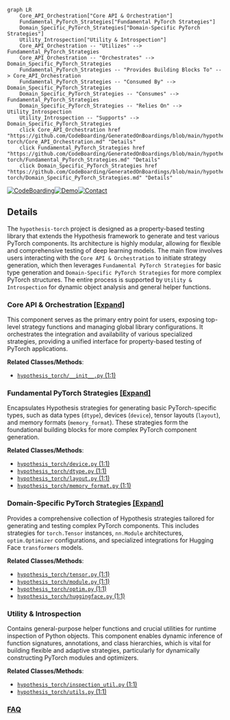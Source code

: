 ```mermaid
graph LR
    Core_API_Orchestration["Core API & Orchestration"]
    Fundamental_PyTorch_Strategies["Fundamental PyTorch Strategies"]
    Domain_Specific_PyTorch_Strategies["Domain-Specific PyTorch Strategies"]
    Utility_Introspection["Utility & Introspection"]
    Core_API_Orchestration -- "Utilizes" --> Fundamental_PyTorch_Strategies
    Core_API_Orchestration -- "Orchestrates" --> Domain_Specific_PyTorch_Strategies
    Fundamental_PyTorch_Strategies -- "Provides Building Blocks To" --> Core_API_Orchestration
    Fundamental_PyTorch_Strategies -- "Consumed By" --> Domain_Specific_PyTorch_Strategies
    Domain_Specific_PyTorch_Strategies -- "Consumes" --> Fundamental_PyTorch_Strategies
    Domain_Specific_PyTorch_Strategies -- "Relies On" --> Utility_Introspection
    Utility_Introspection -- "Supports" --> Domain_Specific_PyTorch_Strategies
    click Core_API_Orchestration href "https://github.com/CodeBoarding/GeneratedOnBoardings/blob/main/hypothesis-torch/Core_API_Orchestration.md" "Details"
    click Fundamental_PyTorch_Strategies href "https://github.com/CodeBoarding/GeneratedOnBoardings/blob/main/hypothesis-torch/Fundamental_PyTorch_Strategies.md" "Details"
    click Domain_Specific_PyTorch_Strategies href "https://github.com/CodeBoarding/GeneratedOnBoardings/blob/main/hypothesis-torch/Domain_Specific_PyTorch_Strategies.md" "Details"
```

[![CodeBoarding](https://img.shields.io/badge/Generated%20by-CodeBoarding-9cf?style=flat-square)](https://github.com/CodeBoarding/GeneratedOnBoardings)[![Demo](https://img.shields.io/badge/Try%20our-Demo-blue?style=flat-square)](https://www.codeboarding.org/demo)[![Contact](https://img.shields.io/badge/Contact%20us%20-%20contact@codeboarding.org-lightgrey?style=flat-square)](mailto:contact@codeboarding.org)

## Details

The `hypothesis-torch` project is designed as a property-based testing library that extends the Hypothesis framework to generate and test various PyTorch components. Its architecture is highly modular, allowing for flexible and comprehensive testing of deep learning models. The main flow involves users interacting with the `Core API & Orchestration` to initiate strategy generation, which then leverages `Fundamental PyTorch Strategies` for basic type generation and `Domain-Specific PyTorch Strategies` for more complex PyTorch structures. The entire process is supported by `Utility & Introspection` for dynamic object analysis and general helper functions.

### Core API & Orchestration [[Expand]](./Core_API_Orchestration.md)
This component serves as the primary entry point for users, exposing top-level strategy functions and managing global library configurations. It orchestrates the integration and availability of various specialized strategies, providing a unified interface for property-based testing of PyTorch applications.


**Related Classes/Methods**:

- <a href="https://github.com/qthequartermasterman/hypothesis-torch/blob/main/hypothesis_torch/__init__.py#L1-L1" target="_blank" rel="noopener noreferrer">`hypothesis_torch/__init__.py` (1:1)</a>


### Fundamental PyTorch Strategies [[Expand]](./Fundamental_PyTorch_Strategies.md)
Encapsulates Hypothesis strategies for generating basic PyTorch-specific types, such as data types (`dtype`), devices (`device`), tensor layouts (`layout`), and memory formats (`memory_format`). These strategies form the foundational building blocks for more complex PyTorch component generation.


**Related Classes/Methods**:

- <a href="https://github.com/qthequartermasterman/hypothesis-torch/blob/main/hypothesis_torch/device.py#L1-L1" target="_blank" rel="noopener noreferrer">`hypothesis_torch/device.py` (1:1)</a>
- <a href="https://github.com/qthequartermasterman/hypothesis-torch/blob/main/hypothesis_torch/dtype.py#L1-L1" target="_blank" rel="noopener noreferrer">`hypothesis_torch/dtype.py` (1:1)</a>
- <a href="https://github.com/qthequartermasterman/hypothesis-torch/blob/main/hypothesis_torch/layout.py#L1-L1" target="_blank" rel="noopener noreferrer">`hypothesis_torch/layout.py` (1:1)</a>
- <a href="https://github.com/qthequartermasterman/hypothesis-torch/blob/main/hypothesis_torch/memory_format.py#L1-L1" target="_blank" rel="noopener noreferrer">`hypothesis_torch/memory_format.py` (1:1)</a>


### Domain-Specific PyTorch Strategies [[Expand]](./Domain_Specific_PyTorch_Strategies.md)
Provides a comprehensive collection of Hypothesis strategies tailored for generating and testing complex PyTorch components. This includes strategies for `torch.Tensor` instances, `nn.Module` architectures, `optim.Optimizer` configurations, and specialized integrations for Hugging Face `transformers` models.


**Related Classes/Methods**:

- <a href="https://github.com/qthequartermasterman/hypothesis-torch/blob/main/hypothesis_torch/tensor.py#L1-L1" target="_blank" rel="noopener noreferrer">`hypothesis_torch/tensor.py` (1:1)</a>
- <a href="https://github.com/qthequartermasterman/hypothesis-torch/blob/main/hypothesis_torch/module.py#L1-L1" target="_blank" rel="noopener noreferrer">`hypothesis_torch/module.py` (1:1)</a>
- <a href="https://github.com/qthequartermasterman/hypothesis-torch/blob/main/hypothesis_torch/optim.py#L1-L1" target="_blank" rel="noopener noreferrer">`hypothesis_torch/optim.py` (1:1)</a>
- <a href="https://github.com/qthequartermasterman/hypothesis-torch/blob/main/hypothesis_torch/huggingface.py#L1-L1" target="_blank" rel="noopener noreferrer">`hypothesis_torch/huggingface.py` (1:1)</a>


### Utility & Introspection
Contains general-purpose helper functions and crucial utilities for runtime inspection of Python objects. This component enables dynamic inference of function signatures, annotations, and class hierarchies, which is vital for building flexible and adaptive strategies, particularly for dynamically constructing PyTorch modules and optimizers.


**Related Classes/Methods**:

- <a href="https://github.com/qthequartermasterman/hypothesis-torch/blob/main/hypothesis_torch/inspection_util.py#L1-L1" target="_blank" rel="noopener noreferrer">`hypothesis_torch/inspection_util.py` (1:1)</a>
- <a href="https://github.com/qthequartermasterman/hypothesis-torch/blob/main/hypothesis_torch/utils.py#L1-L1" target="_blank" rel="noopener noreferrer">`hypothesis_torch/utils.py` (1:1)</a>




### [FAQ](https://github.com/CodeBoarding/GeneratedOnBoardings/tree/main?tab=readme-ov-file#faq)
